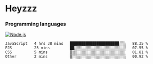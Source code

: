 # Heyzzz  

### Programming languages  

[![Node.js](https://img.shields.io/badge/-Node.js-262626?style=for-the-badge)](https://nodejs.org/ru)

<!--START_SECTION:waka-->

```text
JavaScript   4 hrs 38 mins   ██████████████████████░░░   88.35 %
EJS          23 mins         ██░░░░░░░░░░░░░░░░░░░░░░░   07.55 %
CSS          5 mins          ▒░░░░░░░░░░░░░░░░░░░░░░░░   01.81 %
Other        2 mins          ▒░░░░░░░░░░░░░░░░░░░░░░░░   00.92 %
```

<!--END_SECTION:waka-->
